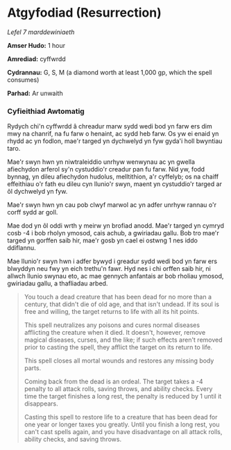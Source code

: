 # Atgyfodiad (Resurrection)

*Lefel 7 marddewiniaeth*

**Amser Hudo:** 1 hour

**Amrediad:** cyffwrdd

**Cydrannau:** G, S, M (a diamond worth at least 1,000 gp, which the spell consumes)

**Parhad:** Ar unwaith

### Cyfieithiad Awtomatig

Rydych chi'n cyffwrdd â chreadur marw sydd wedi bod yn farw ers dim mwy na chanrif, na fu farw o henaint, ac sydd heb farw. Os yw ei enaid yn rhydd ac yn fodlon, mae'r targed yn dychwelyd yn fyw gyda'i holl bwyntiau taro.

Mae'r swyn hwn yn niwtraleiddio unrhyw wenwynau ac yn gwella afiechydon arferol sy'n cystuddio'r creadur pan fu farw. Nid yw, fodd bynnag, yn dileu afiechydon hudolus, melltithion, a'r cyffelyb; os na chaiff effeithiau o'r fath eu dileu cyn llunio'r swyn, maent yn cystuddio'r targed ar ôl dychwelyd yn fyw.

Mae'r swyn hwn yn cau pob clwyf marwol ac yn adfer unrhyw rannau o'r corff sydd ar goll.

Mae dod yn ôl oddi wrth y meirw yn brofiad anodd. Mae'r targed yn cymryd cosb -4 i bob rholyn ymosod, cais achub, a gwiriadau gallu. Bob tro mae'r targed yn gorffen saib hir, mae'r gosb yn cael ei ostwng 1 nes iddo ddiflannu.

Mae llunio'r swyn hwn i adfer bywyd i greadur sydd wedi bod yn farw ers blwyddyn neu fwy yn eich trethu'n fawr. Hyd nes i chi orffen saib hir, ni allwch llunio swynau eto, ac mae gennych anfantais ar bob rholiau ymosod, gwiriadau gallu, a thafliadau arbed.

>  You touch a dead creature that has been dead for no more than a century, that didn't die of old age, and that isn't undead. If its soul is free and willing, the target returns to life with all its hit points.
>  
>  This spell neutralizes any poisons and cures normal diseases afflicting the creature when it died. It doesn't, however, remove magical diseases, curses, and the like; if such effects aren't removed prior to casting the spell, they afflict the target on its return to life.
>  
>  This spell closes all mortal wounds and restores any missing body parts.
>  
>  Coming back from the dead is an ordeal. The target takes a -4 penalty to all attack rolls, saving throws, and ability checks. Every time the target finishes a long rest, the penalty is reduced by 1 until it disappears.
>  
>  Casting this spell to restore life to a creature that has been dead for one year or longer taxes you greatly. Until you finish a long rest, you can't cast spells again, and you have disadvantage on all attack rolls, ability checks, and saving throws.